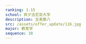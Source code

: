 ```yaml
---
ranking: 1-15
school: 宾夕法尼亚大学
description: 全美第八
src: /assets/offer_update/116.jpg
major: 教育学
sequence: 38
---
```

